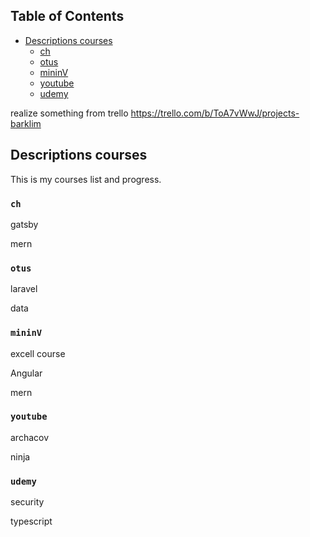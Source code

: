 ## Table of Contents

- [Descriptions courses](#descriptions-courses)
  - [ch](#ch)
  - [otus](#motus)
  - [mininV](#mininV)
  - [youtube](#youtube)
  - [udemy](#udemy)
  
realize something from trello https://trello.com/b/ToA7vWwJ/projects-barklim
  
## Descriptions courses

This is my courses list and progress.

### `ch`

gatsby

mern

### `otus`

laravel

data
  
### `mininV`
excell course 

Angular

mern

### `youtube`

archacov

ninja

### `udemy`

security 

typescript
